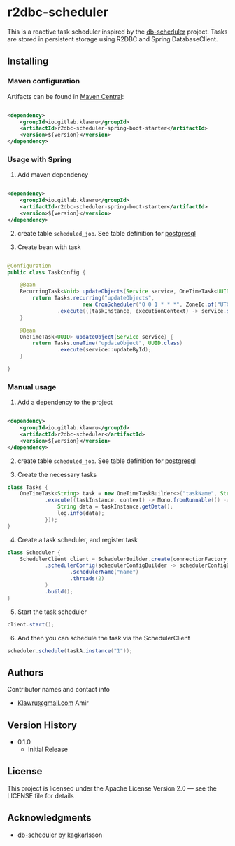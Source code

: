 # r2dbc-scheduler

This is a reactive task scheduler inspired by the [db-scheduler](https://github.com/kagkarlsson/db-scheduler) project.
Tasks are stored in persistent storage using R2DBC and Spring DatabaseClient.

## Installing

### Maven configuration

Artifacts can be found in [Maven Central](https://search.maven.org/search?q=r2dbc-scheduler-spring-boot-starter):
```xml

<dependency>
    <groupId>io.gitlab.klawru</groupId>
    <artifactId>r2dbc-scheduler-spring-boot-starter</artifactId>
    <version>${version}</version>
</dependency>
```

### Usage with Spring

1) Add maven dependency
```xml

<dependency>
    <groupId>io.gitlab.klawru</groupId>
    <artifactId>r2dbc-scheduler-spring-boot-starter</artifactId>
    <version>${version}</version>
</dependency>
```

2) create table ``scheduled_job``. See table definition
   for [postgresql](r2dbc-scheduler/src/main/resources/postgres_table.sql)

3) Create bean with task

```java

@Configuration
public class TaskConfig {

    @Bean
    RecurringTask<Void> updateObjects(Service service, OneTimeTask<UUID> updateObject) {
        return Tasks.recurring("updateObjects",
                        new CronScheduler("0 0 1 * * *", ZoneId.of("UTC")))
                .execute(((taskInstance, executionContext) -> service.scheduleUpdateAll(executionContext, updateObject)));
    }

    @Bean
    OneTimeTask<UUID> updateObject(Service service) {
        return Tasks.oneTime("updateObject", UUID.class)
                .execute(service::updateById);
    }

}
```

### Manual usage

1) Add a dependency to the project

```xml

<dependency>
    <groupId>io.gitlab.klawru</groupId>
    <artifactId>r2dbc-scheduler</artifactId>
    <version>${version}</version>
</dependency>
```

2) create table ``scheduled_job``. See table definition
   for [postgresql](r2dbc-scheduler/src/main/resources/postgres_table.sql)

3) Create the necessary tasks

```java
class Tasks {
    OneTimeTask<String> task = new OneTimeTaskBuilder<>("taskName", String.class)
            .execute((taskInstance, context) -> Mono.fromRunnable(() -> {
                String data = taskInstance.getData();
                log.info(data);
            }));
}
```

4) Create a task scheduler, and register task

```java
class Scheduler {
    SchedulerClient client = SchedulerBuilder.create(connectionFactory, task, everyHourTask)
            .schedulerConfig(schedulerConfigBuilder -> schedulerConfigBuilder
                    .schedulerName("name")
                    .threads(2)
            )
            .build();
}
```

5) Start the task scheduler

```java
client.start();
```

6) And then you can schedule the task via the SchedulerClient

```java
scheduler.schedule(taskA.instance("1"));
```

## Authors

Contributor names and contact info

* Klawru@gmail.com Amir

## Version History

* 0.1.0
    * Initial Release

## License

This project is licensed under the Apache License Version 2.0 — see the LICENSE file for details

## Acknowledgments

* [db-scheduler](https://github.com/kagkarlsson/db-scheduler) by kagkarlsson